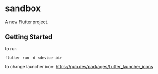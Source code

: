 # sandbox

A new Flutter project.

## Getting Started

to run
```
flutter run -d <device-id>
```


to change launcher icon:
https://pub.dev/packages/flutter_launcher_icons